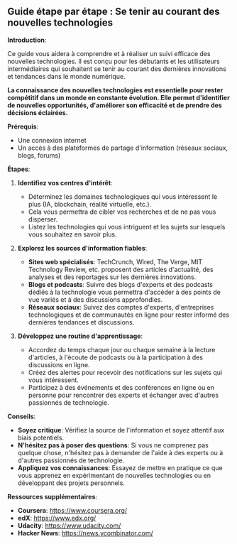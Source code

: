 ## Guide étape par étape : Se tenir au courant des nouvelles technologies

**Introduction**:

Ce guide vous aidera à comprendre et à réaliser un suivi efficace des nouvelles technologies. Il est conçu pour les débutants et les utilisateurs intermédiaires qui souhaitent se tenir au courant des dernières innovations et tendances dans le monde numérique.

**La connaissance des nouvelles technologies est essentielle pour rester compétitif dans un monde en constante évolution.  Elle permet d'identifier de nouvelles opportunités, d'améliorer son efficacité et de prendre des décisions éclairées.**

**Prérequis**:

*  Une connexion internet
*  Un accès à des plateformes de partage d'information (réseaux sociaux, blogs, forums)

**Étapes**:

1. **Identifiez vos centres d'intérêt**:
   * Déterminez les domaines technologiques qui vous intéressent le plus (IA, blockchain, réalité virtuelle, etc.).
   * Cela vous permettra de cibler vos recherches et de ne pas vous disperser.
   *  Listez les technologies qui vous intriguent et les sujets sur lesquels vous souhaitez en savoir plus.

2. **Explorez les sources d'information fiables**:
   * **Sites web spécialisés**:  TechCrunch, Wired, The Verge, MIT Technology Review, etc. proposent des articles d'actualité, des analyses et des reportages sur les dernières innovations.
   * **Blogs et podcasts**:  Suivre des blogs d'experts et des podcasts dédiés à la technologie vous permettra d'accéder à des points de vue variés et à des discussions approfondies.
   * **Réseaux sociaux**:  Suivez des comptes d'experts, d'entreprises technologiques et de communautés en ligne pour rester informé des dernières tendances et discussions.

3. **Développez une routine d'apprentissage**:
   *  Accordez du temps chaque jour ou chaque semaine à la lecture d'articles, à l'écoute de podcasts ou à la participation à des discussions en ligne.
   *  Créez des alertes pour recevoir des notifications sur les sujets qui vous intéressent.
   *  Participez à des événements et des conférences en ligne ou en personne pour rencontrer des experts et échanger avec d'autres passionnés de technologie.

**Conseils**:

* **Soyez critique**:  Vérifiez la source de l'information et soyez attentif aux biais potentiels.
* **N'hésitez pas à poser des questions**:  Si vous ne comprenez pas quelque chose, n'hésitez pas à demander de l'aide à des experts ou à d'autres passionnés de technologie.
* **Appliquez vos connaissances**:  Essayez de mettre en pratique ce que vous apprenez en expérimentant de nouvelles technologies ou en développant des projets personnels.

**Ressources supplémentaires**:

* **Coursera**:  https://www.coursera.org/
* **edX**:  https://www.edx.org/
* **Udacity**:  https://www.udacity.com/
* **Hacker News**:  https://news.ycombinator.com/



